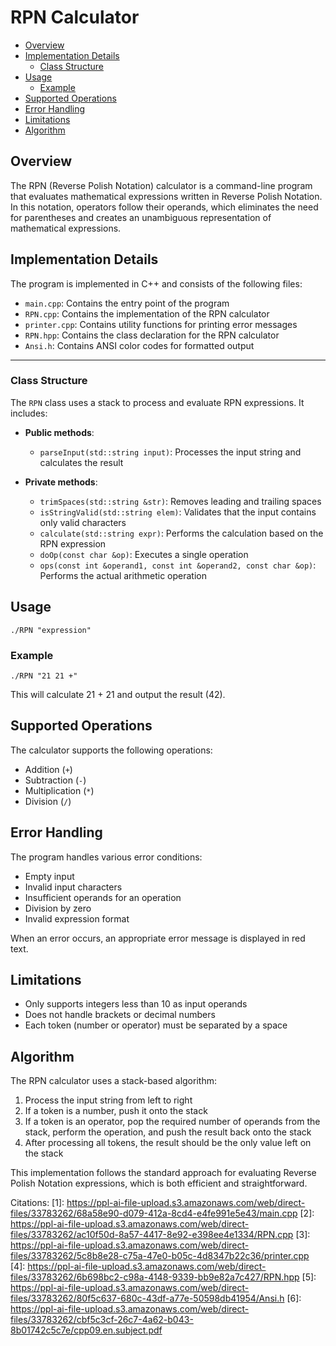 # RPN Calculator

<!-- mtoc-start -->

* [Overview](#overview)
* [Implementation Details](#implementation-details)
  * [Class Structure](#class-structure)
* [Usage](#usage)
  * [Example](#example)
* [Supported Operations](#supported-operations)
* [Error Handling](#error-handling)
* [Limitations](#limitations)
* [Algorithm](#algorithm)

<!-- mtoc-end -->
## Overview

The RPN (Reverse Polish Notation) calculator is a command-line program that evaluates mathematical expressions written in Reverse Polish Notation. In this notation, operators follow their operands, which eliminates the need for parentheses and creates an unambiguous representation of mathematical expressions.

## Implementation Details

The program is implemented in C++ and consists of the following files:
* `main.cpp`: Contains the entry point of the program
* `RPN.cpp`: Contains the implementation of the RPN calculator
* `printer.cpp`: Contains utility functions for printing error messages
* `RPN.hpp`: Contains the class declaration for the RPN calculator
* `Ansi.h`: Contains ANSI color codes for formatted output
___

### Class Structure

The `RPN` class uses a stack to process and evaluate RPN expressions. It includes:

- **Public methods**:
  - `parseInput(std::string input)`: Processes the input string and calculates the result

- **Private methods**:
  - `trimSpaces(std::string &str)`: Removes leading and trailing spaces
  - `isStringValid(std::string elem)`: Validates that the input contains only valid characters
  - `calculate(std::string expr)`: Performs the calculation based on the RPN expression
  - `doOp(const char &op)`: Executes a single operation
  - `ops(const int &operand1, const int &operand2, const char &op)`: Performs the actual arithmetic operation

## Usage

```
./RPN "expression"
```

### Example
```
./RPN "21 21 +"
```

This will calculate 21 + 21 and output the result (42).

## Supported Operations

The calculator supports the following operations:
- Addition (`+`)
- Subtraction (`-`)
- Multiplication (`*`)
- Division (`/`)

## Error Handling

The program handles various error conditions:
- Empty input
- Invalid input characters
- Insufficient operands for an operation
- Division by zero
- Invalid expression format

When an error occurs, an appropriate error message is displayed in red text.

## Limitations

- Only supports integers less than 10 as input operands
- Does not handle brackets or decimal numbers
- Each token (number or operator) must be separated by a space

## Algorithm

The RPN calculator uses a stack-based algorithm:
1. Process the input string from left to right
2. If a token is a number, push it onto the stack
3. If a token is an operator, pop the required number of operands from the stack, perform the operation, and push the result back onto the stack
4. After processing all tokens, the result should be the only value left on the stack

This implementation follows the standard approach for evaluating Reverse Polish Notation expressions, which is both efficient and straightforward.

Citations:
[1]: <https://ppl-ai-file-upload.s3.amazonaws.com/web/direct-files/33783262/68a58e90-d079-412a-8cd4-e4fe991e5e43/main.cpp>
[2]: <https://ppl-ai-file-upload.s3.amazonaws.com/web/direct-files/33783262/ac10f50d-8a57-4417-8e92-e398ee4e1334/RPN.cpp>
[3]: <https://ppl-ai-file-upload.s3.amazonaws.com/web/direct-files/33783262/5c8b8e28-c75a-47e0-b05c-4d8347b22c36/printer.cpp>
[4]: <https://ppl-ai-file-upload.s3.amazonaws.com/web/direct-files/33783262/6b698bc2-c98a-4148-9339-bb9e82a7c427/RPN.hpp>
[5]: <https://ppl-ai-file-upload.s3.amazonaws.com/web/direct-files/33783262/80f5c637-680c-43df-a77e-50598db41954/Ansi.h>
[6]: <https://ppl-ai-file-upload.s3.amazonaws.com/web/direct-files/33783262/cbf5c3cf-26c7-4a62-b043-8b01742c5c7e/cpp09.en.subject.pdf>
